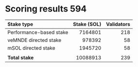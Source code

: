 # Scoring results 594

| Stake type              | Stake (SOL)    | Validators     |
|:------------------------|---------------:|---------------:|
| Performance-based stake | 7164801        | 218            |
| veMNDE directed stake   | 978392         | 58             |
| mSOL directed stake     | 1945720        | 58             |
|                         |                |                |
| **Total stake**         | 10088913       | 239            |